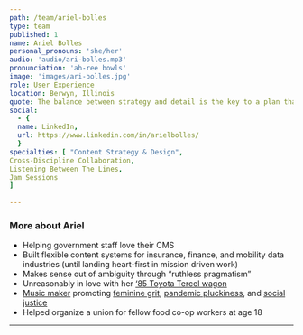 ```yaml
---
path: /team/ariel-bolles
type: team
published: 1
name: Ariel Bolles
personal_pronouns: 'she/her'
audio: 'audio/ari-bolles.mp3'
pronunciation: 'ah-ree bowls'
image: 'images/ari-bolles.jpg'
role: User Experience
location: Berwyn, Illinois
quote: The balance between strategy and detail is the key to a plan that will work for years to come.
social: 
  - {
  name: LinkedIn,
  url: https://www.linkedin.com/in/arielbolles/
  }
specialties: [ "Content Strategy & Design",
Cross-Discipline Collaboration,
Listening Between The Lines,
Jam Sessions
]
  
---
```


### More about Ariel
* Helping government staff love their CMS
* Built flexible content systems for insurance, finance, and mobility data industries (until landing heart-first in mission driven work)
* Makes sense out of ambiguity through “ruthless pragmatism”
* Unreasonably in love with her [‘85 Toyota Tercel wagon](https://jalopnik.com/1985-toyota-tercel-4wd-wagon-340958)
* [Music maker](https://youtu.be/7HeGPHsqCIY) promoting [feminine grit](https://www.instagram.com/glassmountainmusic/), [pandemic pluckiness](https://www.youtube.com/watch?v=BzyF50bTgz0), and [social justice](https://www.instagram.com/p/CB00wQSlNsj/)
* Helped organize a union for fellow food co-op workers at age 18

-----------------------------------
